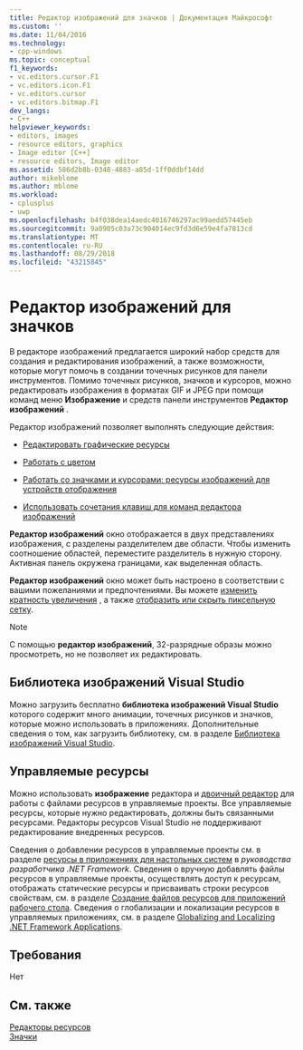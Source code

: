 ```yaml
---
title: Редактор изображений для значков | Документация Майкрософт
ms.custom: ''
ms.date: 11/04/2016
ms.technology:
- cpp-windows
ms.topic: conceptual
f1_keywords:
- vc.editors.cursor.F1
- vc.editors.icon.F1
- vc.editors.cursor
- vc.editors.bitmap.F1
dev_langs:
- C++
helpviewer_keywords:
- editors, images
- resource editors, graphics
- Image editor [C++]
- resource editors, Image editor
ms.assetid: 586d2b8b-0348-4883-a85d-1ff0ddbf14dd
author: mikeblome
ms.author: mblome
ms.workload:
- cplusplus
- uwp
ms.openlocfilehash: b4f038dea14aedc4016746297ac99aedd57445eb
ms.sourcegitcommit: 9a0905c03a73c904014ec9fd3d6e59e4fa7813cd
ms.translationtype: MT
ms.contentlocale: ru-RU
ms.lasthandoff: 08/29/2018
ms.locfileid: "43215845"
---
```

# <a name="image-editor-for-icons"></a>Редактор изображений для значков

В редакторе изображений предлагается широкий набор средств для создания и редактирования изображений, а также возможности, которые могут помочь в создании точечных рисунков для панели инструментов. Помимо точечных рисунков, значков и курсоров, можно редактировать изображения в форматах GIF и JPEG при помощи команд меню **Изображение** и средств панели инструментов **Редактор изображений** .

Редактор изображений позволяет выполнять следующие действия:

- [Редактировать графические ресурсы](../windows/editing-graphical-resources-image-editor-for-icons.md)

- [Работать с цветом](../windows/working-with-color-image-editor-for-icons.md)

- [Работать со значками и курсорами: ресурсы изображений для устройств отображения](../windows/icons-and-cursors-image-resources-for-display-devices-image-editor-for-icons.md)

- [Использовать сочетания клавиш для команд редактора изображений](../windows/accelerator-keys-image-editor-for-icons.md)

**Редактор изображений** окно отображается в двух представлениях изображения, с разделены разделителем две области. Чтобы изменить соотношение областей, переместите разделитель в нужную сторону. Активная панель окружена границами, как выделенная область.

**Редактор изображений** окно может быть настроено в соответствии с вашими пожеланиями и предпочтениями. Вы можете [изменить кратность увеличения](../windows/changing-the-magnification-factor-image-editor-for-icons.md) , а также [отобразить или скрыть пиксельную сетку](../windows/displaying-or-hiding-the-pixel-grid-image-editor-for-icons.md).

> [!NOTE]
> С помощью **редактор изображений**, 32-разрядные образы можно просмотреть, но не позволяет их редактировать.

## <a name="visual-studio-image-library"></a>Библиотека изображений Visual Studio

Можно загрузить бесплатно **библиотека изображений Visual Studio** которого содержит много анимации, точечных рисунков и значков, которые можно использовать в приложениях. Дополнительные сведения о том, как загрузить библиотеку, см. в разделе [Библиотека изображений Visual Studio](/visualstudio/designers/the-visual-studio-image-library).

## <a name="managed-resources"></a>Управляемые ресурсы

Можно использовать **изображение** редактора и [двоичный редактор](binary-editor.md) для работы с файлами ресурсов в управляемые проекты. Все управляемые ресурсы, которые нужно редактировать, должны быть связанными ресурсами. Редакторы ресурсов Visual Studio не поддерживают редактирование внедренных ресурсов.

Сведения о добавлении ресурсов в управляемые проекты см. в разделе [ресурсы в приложениях для настольных систем](/dotnet/framework/resources/index) в *руководства разработчика .NET Framework*. Сведения о вручную добавлять файлы ресурсов в управляемые проекты, осуществлять доступ к ресурсам, отображать статические ресурсы и присваивать строки ресурсов свойствам, см. в разделе [Создание файлов ресурсов для приложений рабочего стола](/dotnet/framework/resources/creating-resource-files-for-desktop-apps). Сведения о глобализации и локализации ресурсов в управляемых приложениях, см. в разделе [Globalizing and Localizing .NET Framework Applications](/dotnet/standard/globalization-localization/index).

## <a name="requirements"></a>Требования

Нет

## <a name="see-also"></a>См. также

[Редакторы ресурсов](../windows/resource-editors.md)  
[Значки](https://msdn.microsoft.com/library/windows/desktop/ms646973.aspx)